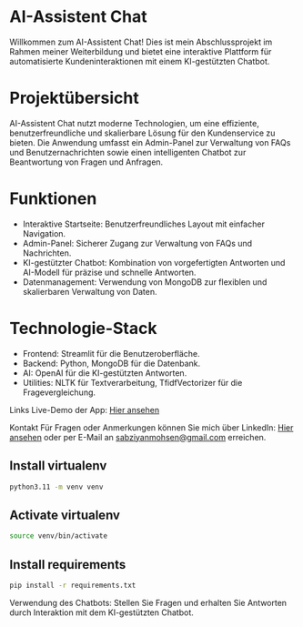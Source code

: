 # AI-Assistent Chat
Willkommen zum AI-Assistent Chat! Dies ist mein Abschlussprojekt im Rahmen meiner Weiterbildung und bietet eine interaktive Plattform für automatisierte Kundeninteraktionen mit einem KI-gestützten Chatbot.

# Projektübersicht
AI-Assistent Chat nutzt moderne Technologien, um eine effiziente, benutzerfreundliche und skalierbare Lösung für den Kundenservice zu bieten. Die Anwendung umfasst ein Admin-Panel zur Verwaltung von FAQs und Benutzernachrichten sowie einen intelligenten Chatbot zur Beantwortung von Fragen und Anfragen.

# Funktionen
- Interaktive Startseite: Benutzerfreundliches Layout mit einfacher Navigation.
- Admin-Panel: Sicherer Zugang zur Verwaltung von FAQs und Nachrichten.
- KI-gestützter Chatbot: Kombination von vorgefertigten Antworten und AI-Modell für präzise und schnelle Antworten.
- Datenmanagement: Verwendung von MongoDB zur flexiblen und skalierbaren Verwaltung von Daten.

# Technologie-Stack
- Frontend: Streamlit für die Benutzeroberfläche.
- Backend: Python, MongoDB für die Datenbank.
- AI: OpenAI für die KI-gestützten Antworten.
- Utilities: NLTK für Textverarbeitung, TfidfVectorizer für die Fragevergleichung.

Links
Live-Demo der App: [Hier ansehen](https://chatbot-g9xjm9ujctrnqv45hyzziw.streamlit.app/)

Kontakt
Für Fragen oder Anmerkungen können Sie mich über LinkedIn: [Hier ansehen](https://www.linkedin.com/in/mohsen-sabziyan-7a3b17221/)  oder per E-Mail an sabziyanmohsen@gmail.com erreichen.



## Install virtualenv
```bash
python3.11 -m venv venv
```

## Activate virtualenv
```bash
source venv/bin/activate
```

## Install requirements
```bash
pip install -r requirements.txt
```

Verwendung des Chatbots: Stellen Sie Fragen und erhalten Sie Antworten durch Interaktion mit dem KI-gestützten Chatbot.

